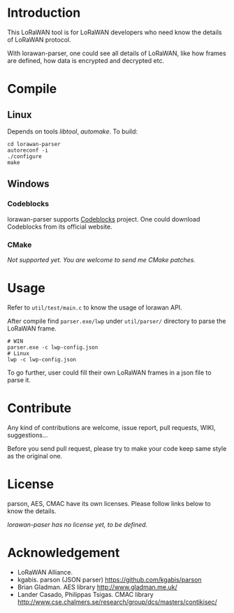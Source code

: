 # Introduction

This LoRaWAN tool is for LoRaWAN developers who need know the details of LoRaWAN protocol.

With lorawan-parser, one could see all details of LoRaWAN, like how frames are defined, how data is encrypted and decrypted etc.

# Compile

## Linux

Depends on tools *libtool*, *automake*. To build:

    cd lorawan-parser
    autoreconf -i
    ./configure
    make

## Windows

### Codeblocks
lorawan-parser supports [Codeblocks](http://www.codeblocks.org/) project. One could download Codeblocks from its official website.

### CMake
*Not supported yet. You are welcome to send me CMake patches.*

# Usage

Refer to `util/test/main.c` to know the usage of lorawan API.

After compile find `parser.exe/lwp` under `util/parser/` directory to parse the LoRaWAN frame.

	# WIN
    parser.exe -c lwp-config.json
	# Linux
    lwp -c lwp-config.json

To go further, user could fill their own LoRaWAN frames in a json file to parse it.

# Contribute

Any kind of contributions are welcome, issue report, pull requests,  WIKI, suggestions...

Before you send pull request, please try to make your code keep same style as the original one.

# License
parson, AES, CMAC have its own licenses. Please follow links below to know the details.

*lorawan-paser has no license yet, to be defined.*

# Acknowledgement

+ LoRaWAN Alliance.
+ kgabis. parson (JSON parser) https://github.com/kgabis/parson
+ Brian Gladman. AES library http://www.gladman.me.uk/
+ Lander Casado, Philippas Tsigas. CMAC library http://www.cse.chalmers.se/research/group/dcs/masters/contikisec/
